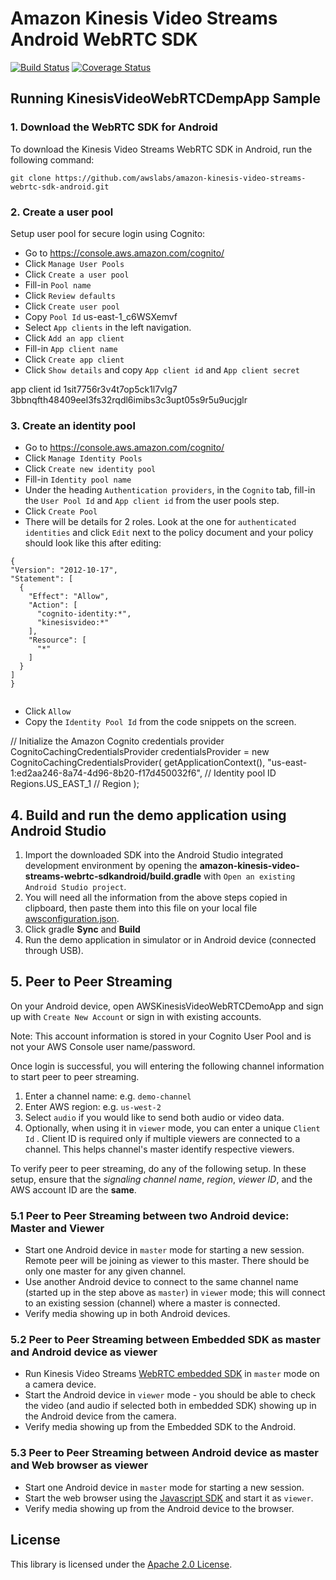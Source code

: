 # Amazon Kinesis Video Streams Android WebRTC SDK
[![Build Status](https://travis-ci.org/awslabs/amazon-kinesis-video-streams-webrtc-sdk-android.svg?branch=master)](https://travis-ci.org/awslabs/amazon-kinesis-video-streams-webrtc-sdk-android)
[![Coverage Status](https://codecov.io/gh/awslabs/amazon-kinesis-video-streams-webrtc-sdk-android/branch/master/graph/badge.svg)](https://codecov.io/gh/awslabs/amazon-kinesis-video-streams-webrtc-sdk-android)

## Running KinesisVideoWebRTCDempApp Sample

### 1. Download the WebRTC SDK for Android

 To download the Kinesis Video Streams WebRTC SDK in Android, run the following command:

 `git clone https://github.com/awslabs/amazon-kinesis-video-streams-webrtc-sdk-android.git`


### 2. Create a user pool

 Setup user pool for secure login using Cognito:

 * Go to https://console.aws.amazon.com/cognito/
 * Click `Manage User Pools`
 * Click `Create a user pool`
 * Fill-in `Pool name`
 * Click `Review defaults`
 * Click `Create user pool`
 * Copy `Pool Id`                                 us-east-1_c6WSXemvf
 * Select `App clients` in the left navigation.
 * Click `Add an app client`
 * Fill-in `App client name`
 * Click `Create app client`
 * Click `Show details` and copy `App client id` and `App client secret`  

app client id 1sit7756r3v4t7op5ck1l7vlg7
3bbnqfth48409eel3fs32rqdl6imibs3c3upt05s9r5u9ucjglr

### 3. Create an identity pool

 * Go to https://console.aws.amazon.com/cognito/
 * Click `Manage Identity Pools`
 * Click `Create new identity pool`
 * Fill-in `Identity pool name`
 * Under the heading `Authentication providers`, in the `Cognito` tab, fill-in the `User Pool Id` and  `App client id` from the user pools step.
 * Click `Create Pool`
 * There will be details for 2 roles. Look at the one for `authenticated identities` and click `Edit` next to the policy document and your policy should look like this after editing:

```
{
"Version": "2012-10-17",
"Statement": [
  {
    "Effect": "Allow",
    "Action": [
      "cognito-identity:*",
      "kinesisvideo:*"
    ],
    "Resource": [
      "*"
    ]
  }
]
}
      
```
* Click `Allow`
* Copy the `Identity Pool Id` from the code snippets on the screen.  

// Initialize the Amazon Cognito credentials provider
CognitoCachingCredentialsProvider credentialsProvider = new CognitoCachingCredentialsProvider(
getApplicationContext(),
"us-east-1:ed2aa246-8a74-4d96-8b20-f17d450032f6", // Identity pool ID
Regions.US_EAST_1 // Region
);


## 4. Build and run the demo application using Android Studio

 1.  Import the downloaded SDK into the Android Studio integrated development environment by opening the **amazon-kinesis-video-streams-webrtc-sdkandroid/build.gradle** with `Open an existing Android Studio project`.
 2.  You will need all the information from the above steps copied in clipboard, then paste them into this file on your local file [awsconfiguration.json](https://github.com/awslabs/amazon-kinesis-video-streams-webrtc-sdk-android/blob/master/src/main/res/raw/awsconfiguration.json).
 3.  Click gradle __Sync__ and __Build__
 4.  Run the demo application in simulator or in Android device (connected through USB).


## 5. Peer to Peer Streaming

  On your Android device, open AWSKinesisVideoWebRTCDemoApp and sign up with `Create New Account` or sign in with existing accounts.

Note: This account information is stored in your Cognito User Pool and is not your AWS Console user name/password.

Once login is successful, you will entering the following channel information to start peer to peer streaming.

  1. Enter a channel name: e.g. `demo-channel`
  2. Enter AWS region: e.g. `us-west-2`
  3. Select `audio` if you would like to send both audio or video data.
  4. Optionally, when using it in `viewer` mode, you can enter a unique `Client Id` . Client ID is required only if multiple viewers are connected to a channel. This helps channel's master identify respective viewers.

 To verify peer to peer streaming, do any of the following setup. In these setup, ensure that  the _signaling channel name_, _region_, _viewer ID_,  and the AWS account ID are the __same__.

  ### 5.1 Peer to Peer Streaming between two Android device: Master and Viewer

 *  Start one Android device in `master` mode for starting a new session. Remote peer will be joining as viewer to this master. There should be only one master for any given channel.
 *  Use another Android device to connect to the same channel name (started up in the step above as `master`)  in `viewer` mode; this will connect to an existing session (channel) where a master is connected.
  * Verify media showing up in both Android devices.

   ### 5.2 Peer to Peer Streaming between Embedded SDK as master and Android device as viewer

  * Run Kinesis Video Streams [WebRTC embedded SDK](https://github.com/awslabs/amazon-kinesis-video-streams-webrtc-sdk-c/tree/master/samples) in `master` mode on a camera device.
  * Start the Android device in `viewer` mode - you should be able to check the video (and audio if selected both in embedded SDK) showing up in the Android device from the camera.
  * Verify media showing up from the Embedded SDK to the Android.

  ### 5.3 Peer to Peer Streaming between Android device as master and Web browser as viewer

  * Start one Android device in `master` mode for starting a new session.
  * Start the web browser using the [Javascript SDK](https://github.com/awslabs/amazon-kinesis-video-streams-webrtc-sdk-js) and start it as `viewer`.
  * Verify media showing up from the Android device to the browser.

## License

This library is licensed under the [Apache 2.0 License](https://github.com/awslabs/amazon-kinesis-video-streams-webrtc-sdk-android/blob/master/LICENSE).
